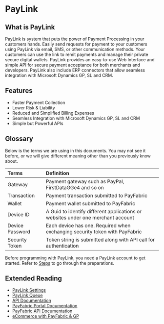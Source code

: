 PayLink
=======

What is PayLink
---------------

PayLink is system that puts the power of Payment Processing in your customers hands.  Easily send requests for payment to your customers using PayLink via email, SMS, or other communication methods.  Your customers can use the link to remit payments and manage their private secure digital wallets.  PayLink provides an easy-to-use Web Interface and simple API for secure payment acceptance for both merchants and developers.  PayLink also include ERP connectors that allow seamless integration with Microsoft Dynamics GP, SL and CRM.

Features
--------

* Faster Payment Collection
* Lower Risk & Liability
* Reduced and Simplified Billing Expenses
* Seamless Integration with Microsoft Dynamics GP, SL and CRM
* Simple but Powerful APIs


Glossary
--------

Below is the terms we are using in this documents. You may not see it before, or we will give different meaning other than you previously know about.

| Terms        | Definition| 
| :-------------|:-------------| 
| Gateway | Payment gateway such as PayPal, FirstDataGGe4 and so on | 
| Transaction | Payment transaction submitted to PayFabric | 
| Wallet | Payment wallet submitted to PayFabric |
| Device ID | A Guid to identify different applications or websites under one merchant account |  
| Device Password | Each device has one. Required when exchanging security token with PayFabric |  
| Security Token | Token string is submitted along with API call for authentication |


Before programming with PayLink, you need a PayLink account to get started. Refer to [Steps](/PayLink/Sections/Configure%20Portal.md) to go through the preparations. 

Extended Reading
----------------

* [PayLink Settings](Sections/Settings.md)
* [PayLink Queue](Sections/Queue.md)
* [API Documentation](../../../../APIs/tree/master/PayLink)
* [PayFabric Portal Documentation](../PayFabric)
* [PayFabric API Documentation](../../../../APIs/tree/master/PayFabric)
* [eCommerce with PayFabric & GP](../PayFabric/Sections/eCommerce%20with%20PayFabric%20%26%20GP.pdf)
